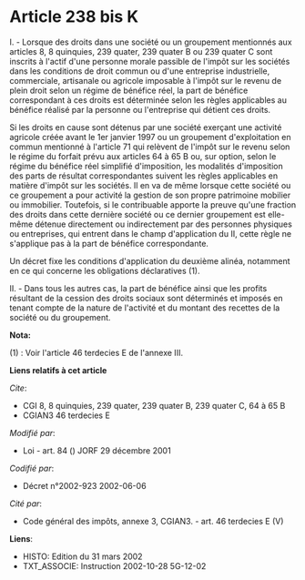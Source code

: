 # Article 238 bis K

I. - Lorsque des droits dans une société ou un groupement mentionnés aux articles 8, 8 quinquies, 239 quater, 239 quater B ou
239 quater C sont inscrits à l'actif d'une personne morale passible de l'impôt sur les sociétés dans les conditions de droit
commun ou d'une entreprise industrielle, commerciale, artisanale ou agricole imposable à l'impôt sur le revenu de plein droit
selon un régime de bénéfice réel, la part de bénéfice correspondant à ces droits est déterminée selon les règles applicables
au bénéfice réalisé par la personne ou l'entreprise qui détient ces droits.

Si les droits en cause sont détenus par une société exerçant une activité agricole créée avant le 1er janvier 1997 ou un
groupement d'exploitation en commun mentionné à l'article 71 qui relèvent de l'impôt sur le revenu selon le régime du forfait
prévu aux articles 64 à 65 B ou, sur option, selon le régime du bénéfice réel simplifié d'imposition, les modalités
d'imposition des parts de résultat correspondantes suivent les règles applicables en matière d'impôt sur les sociétés. Il en
va de même lorsque cette société ou ce groupement a pour activité la gestion de son propre patrimoine mobilier ou immobilier.
Toutefois, si le contribuable apporte la preuve qu'une fraction des droits dans cette dernière société ou ce dernier
groupement est elle-même détenue directement ou indirectement par des personnes physiques ou entreprises, qui entrent dans le
champ d'application du II, cette règle ne s'applique pas à la part de bénéfice correspondante.

Un décret fixe les conditions d'application du deuxième alinéa, notamment en ce qui concerne les obligations déclaratives
(1).

II. - Dans tous les autres cas, la part de bénéfice ainsi que les profits résultant de la cession des droits sociaux sont
déterminés et imposés en tenant compte de la nature de l'activité et du montant des recettes de la société ou du groupement.

**Nota:**

(1) : Voir l'article 46 terdecies E de l'annexe III.

**Liens relatifs à cet article**

_Cite_:

  - CGI 8, 8 quinquies, 239 quater, 239 quater B, 239 quater C, 64 à 65 B
  - CGIAN3 46 terdecies E

_Modifié par_:

  - Loi - art. 84 () JORF 29 décembre 2001

_Codifié par_:

  - Décret n°2002-923 2002-06-06

_Cité par_:

  - Code général des impôts, annexe 3, CGIAN3. - art. 46 terdecies E (V)

**Liens**:

  - HISTO: Edition du 31 mars 2002
  - TXT_ASSOCIE: Instruction 2002-10-28 5G-12-02
